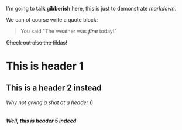 I'm going to **talk gibberish** here, this is just to demonstrate _markdown_.

We can of course write a quote block:
> You said "The weather was **_fine_** today!"

~~Check out also the tildas!~~

# This is header 1

## This is a header 2 instead

###### Why not giving a shot at a header 6

##### Well, this is header 5 indeed
